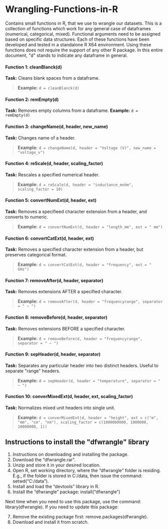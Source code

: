 # Wrangling-Functions-in-R
Contains small functions in R, that we use to wrangle our datasets. This is a collection of functions which work for any general case of dataframes (numerical, categorical, mixed). Functional arguments need to be assigned based on specific data structures. Each of these functions have been developed and tested in a standalone R X64 environment. Using these functions does not require the support of any other R package. In this entire document, "d" stands to indicate any dataframe in general.


#### Function 1: cleanBlanck(d)
**Task:** Cleans blank spaces from a dataframe.
>**Example:**
```d = cleanBlanck(d)```

#### Function 2: remEmpty(d)
**Task:** Removes empty columns from a dataframe.
**Example:**
```d = remEmpty(d)```

#### Function 3: changeName(d, header, new_name)
**Task:** Changes name of a header.
>**Example:**
```d = changeName(d, header = "Voltage (V)", new_name = "voltage_v")```

#### Function 4: reScale(d, header, scaling_factor)
**Task:** Rescales a specified numerical header.
>**Example:**
```d = reScale(d, header = "inductance_mohm", scaling_factor = 10)```

#### Function 5: convertNumExt(d, header, ext)
**Task:** Removes a specifieed character extension from a header, and converts to numeric.
>**Example:**
```d = convertNumExt(d, header = "length_mm", ext = " mm")```

#### Function 6: convertCatExt(d, header, ext)
**Task:** Removes a specified character extension from a header, but preserves categorical format.
>**Example:**
```d = convertCatExt(d, header = "frequency", ext = " GHz")```

#### Function 7: removeAfter(d, header, separator)
**Task:** Removes extensions AFTER a specified character.
>**Example:**
```d = removeAfter(d, header = "frequencyrange", separator = " ~ ")```

#### Function 8: removeBefore(d, header, separator)
**Task:** Removes extensions BEFORE a specified character.
>**Example:**
```d = removeBefore(d, header = "frequencyrange", separator = " ~ ")```

#### Function 9: sepHeader(d, header, separator)
**Task:** Separates any particular header into two distinct headers. Useful to separate "range" headers.
>**Example:**
```d = sepHeader(d, header = "temperature", separator = " ~ ")```

#### Function 10: converMixedExt(d, header, ext, scaling_factor)
**Task:** Normalizes mixed unit headers into single unit.
>**Example:**
```d = converMixedExt(d, header = "height", ext = c("m", "mm", "cm", "nm"), scaling_factor = c(1000000000, 1000000, 10000000, 1))```


## Instructions to install the "dfwrangle" library

1. Instructions on downloading and installing the package.
2. Download the “dfwrangle.rar".
3. Unzip and store it in your desired location.
4. Open R, set working directory, where the “dfwrangle” folder is residing. E.g., if the folder is stored in C:/data, then issue the command: setwd(“C:/data”).
5. Install and load the “devtools” library in R.
6. Install the “dfwrangle” package: install(“dfwrangle”)

Next time when you need to use this package, use the command: library(dfwrangle). If you need to update this package:

7. Remove the existing package first: remove.packages(dfwrangle).
8. Download and install it from scratch.
